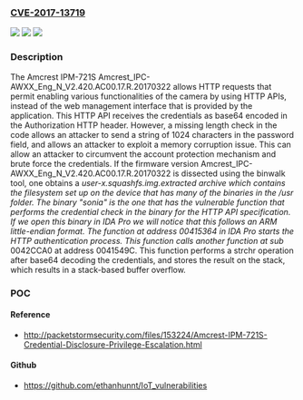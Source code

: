 ### [CVE-2017-13719](https://cve.mitre.org/cgi-bin/cvename.cgi?name=CVE-2017-13719)
![](https://img.shields.io/static/v1?label=Product&message=n%2Fa&color=blue)
![](https://img.shields.io/static/v1?label=Version&message=n%2Fa&color=blue)
![](https://img.shields.io/static/v1?label=Vulnerability&message=n%2Fa&color=brighgreen)

### Description

The Amcrest IPM-721S Amcrest_IPC-AWXX_Eng_N_V2.420.AC00.17.R.20170322 allows HTTP requests that permit enabling various functionalities of the camera by using HTTP APIs, instead of the web management interface that is provided by the application. This HTTP API receives the credentials as base64 encoded in the Authorization HTTP header. However, a missing length check in the code allows an attacker to send a string of 1024 characters in the password field, and allows an attacker to exploit a memory corruption issue. This can allow an attacker to circumvent the account protection mechanism and brute force the credentials. If the firmware version Amcrest_IPC-AWXX_Eng_N_V2.420.AC00.17.R.20170322 is dissected using the binwalk tool, one obtains a _user-x.squashfs.img.extracted archive which contains the filesystem set up on the device that has many of the binaries in the /usr folder. The binary "sonia" is the one that has the vulnerable function that performs the credential check in the binary for the HTTP API specification. If we open this binary in IDA Pro we will notice that this follows an ARM little-endian format. The function at address 00415364 in IDA Pro starts the HTTP authentication process. This function calls another function at sub_ 0042CCA0 at address 0041549C. This function performs a strchr operation after base64 decoding the credentials, and stores the result on the stack, which results in a stack-based buffer overflow.

### POC

#### Reference
- http://packetstormsecurity.com/files/153224/Amcrest-IPM-721S-Credential-Disclosure-Privilege-Escalation.html

#### Github
- https://github.com/ethanhunnt/IoT_vulnerabilities

